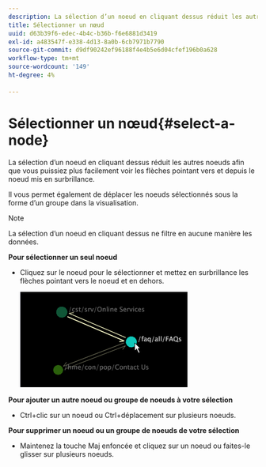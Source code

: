 ```yaml
---
description: La sélection d’un noeud en cliquant dessus réduit les autres noeuds afin que vous puissiez plus facilement voir les flèches pointant vers et depuis le noeud mis en surbrillance.
title: Sélectionner un nœud
uuid: d63b39f6-edec-4b4c-b36b-f6e6881d3419
exl-id: a483547f-e338-4d13-8a0b-6cb7971b7790
source-git-commit: d9df90242ef96188f4e4b5e6d04cfef196b0a628
workflow-type: tm+mt
source-wordcount: '149'
ht-degree: 4%

---
```


# Sélectionner un nœud{#select-a-node}

La sélection d’un noeud en cliquant dessus réduit les autres noeuds afin que vous puissiez plus facilement voir les flèches pointant vers et depuis le noeud mis en surbrillance.

Il vous permet également de déplacer les noeuds sélectionnés sous la forme d’un groupe dans la visualisation.

>[!NOTE]
>
>La sélection d’un noeud en cliquant dessus ne filtre en aucune manière les données.

**Pour sélectionner un seul noeud**

* Cliquez sur le noeud pour le sélectionner et mettez en surbrillance les flèches pointant vers le noeud et en dehors.

   ![](assets/vis_2DProcessMap_SelectNode.png)

**Pour ajouter un autre noeud ou groupe de noeuds à votre sélection**

* Ctrl+clic sur un noeud ou Ctrl+déplacement sur plusieurs noeuds.

**Pour supprimer un noeud ou un groupe de noeuds de votre sélection**

* Maintenez la touche Maj enfoncée et cliquez sur un noeud ou faites-le glisser sur plusieurs noeuds.

